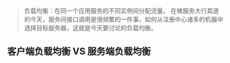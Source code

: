 > 负载均衡：在同一个应用服务的不同实例间分配流量。
> 在微服务大行其道的今天，服务间接口调用是很频繁的一件事，如何从注册中心诸多的机器中选择目标服务器，这就是今天要讨论的负载均衡。

## 客户端负载均衡 VS 服务端负载均衡